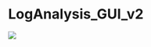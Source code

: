 # LogAnalysis_GUI_v2
![](https://github.com/tkn34/LogAnalysis_GUI_v2/blob/main/20220418_074907.gif)
